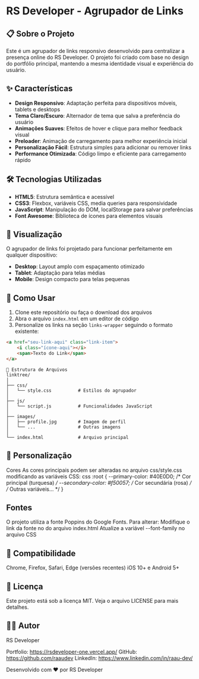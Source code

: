 # RS Developer - Agrupador de Links

## 📋 Sobre o Projeto

Este é um agrupador de links responsivo desenvolvido para centralizar a presença online do RS Developer. O projeto foi criado com base no design do portfólio principal, mantendo a mesma identidade visual e experiência do usuário.

## ✨ Características

- **Design Responsivo**: Adaptação perfeita para dispositivos móveis, tablets e desktops
- **Tema Claro/Escuro**: Alternador de tema que salva a preferência do usuário
- **Animações Suaves**: Efeitos de hover e clique para melhor feedback visual
- **Preloader**: Animação de carregamento para melhor experiência inicial
- **Personalização Fácil**: Estrutura simples para adicionar ou remover links
- **Performance Otimizada**: Código limpo e eficiente para carregamento rápido

## 🛠️ Tecnologias Utilizadas

- **HTML5**: Estrutura semântica e acessível
- **CSS3**: Flexbox, variáveis CSS, media queries para responsividade
- **JavaScript**: Manipulação do DOM, localStorage para salvar preferências
- **Font Awesome**: Biblioteca de ícones para elementos visuais

## 📱 Visualização

O agrupador de links foi projetado para funcionar perfeitamente em qualquer dispositivo:

- **Desktop**: Layout amplo com espaçamento otimizado
- **Tablet**: Adaptação para telas médias
- **Mobile**: Design compacto para telas pequenas

## 🚀 Como Usar

1. Clone este repositório ou faça o download dos arquivos
2. Abra o arquivo `index.html` em um editor de código
3. Personalize os links na seção `links-wrapper` seguindo o formato existente:

```html
<a href="seu-link-aqui" class="link-item">
    <i class="ícone-aqui"></i>
    <span>Texto do Link</span>
</a>
```
```
📂 Estrutura de Arquivos
linktree/
│
├── css/
│   └── style.css          # Estilos do agrupador
│
├── js/
│   └── script.js          # Funcionalidades JavaScript
│
├── images/
│   ├── profile.jpg        # Imagem de perfil
│   └── ...                # Outras imagens
│
└── index.html             # Arquivo principal
```

## 🔧 Personalização

Cores
As cores principais podem ser alteradas no arquivo css/style.css modificando as variáveis CSS:
css
:root {
    --primary-color: #40E0D0;    /* Cor principal (turquesa) */
    --secondary-color: #f50057;  /* Cor secundária (rosa) */
    /* Outras variáveis... */
}

## Fontes
O projeto utiliza a fonte Poppins do Google Fonts. Para alterar:
Modifique o link da fonte no <head> do arquivo index.html
Atualize a variável --font-family no arquivo CSS

## 📱 Compatibilidade
Chrome, Firefox, Safari, Edge (versões recentes)
iOS 10+ e Android 5+

## 📄 Licença
Este projeto está sob a licença MIT. Veja o arquivo LICENSE para mais detalhes.

## 👨‍💻 Autor
RS Developer

Portfolio: https://rsdeveloper-one.vercel.app/
GitHub: https://github.com/raaudev
LinkedIn: https://www.linkedin.com/in/raau-dev/

Desenvolvido com ❤️ por RS Developer
